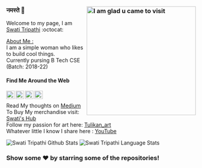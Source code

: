 ### नमस्ते :pray: <img align="right" alt="I am glad u came to visit" src="https://media.giphy.com/media/7TwJVjoEwud4vAok0w/source.gif" width="290">
Welcome to my page, I am [Swati Tripathi](https://swati-gwc.github.io/) :octocat:</br>

<u>About Me :</u></br>
I am a simple woman who likes to build cool things.</br>
Currently pursing B Tech CSE (Batch: 2018-22) </br>

#### Find Me Around the Web </br>
<a href="https://twitter.com/SwatiTr0617288">
  <img align="left" alt="Pavan's Twitter" width="22px" src="https://cdn.jsdelivr.net/npm/simple-icons@v3/icons/twitter.svg" />
</a>
<a href="https://www.linkedin.com/in/swati-tripathi-765615187/">
  <img align="left" alt="Swati's Linkdein" width="22px" src="https://cdn.jsdelivr.net/npm/simple-icons@v3/icons/linkedin.svg" />
</a>
<a href="https://www.instagram.com/tulikan_art/?hl=en">
  <img align="left" alt="Swati's Instagram" width="22px" src="https://cdn.jsdelivr.net/npm/simple-icons@v3/icons/instagram.svg" />
</a>
<a href="https://www.hackerrank.com/swati_gwc/">
  <img align="left" alt="Swati's Hackerrank" width="22px" src="https://cdn.jsdelivr.net/npm/simple-icons@v3/icons/hackerrank.svg" />
</a></br>

Read My thoughts on [Medium](https://medium.com/@swatitripathi2000)</br>
To Buy My merchandise visit: [Swati's Hub](https://teespring.com/stores/swati-hub)</br>
Follow my passion for art here: [Tulikan_art](https://www.instagram.com/tulikan_art/?hl=en)</br>
Whatever little I know I share here : [YouTube](https://www.youtube.com/channel/UCATB0CTOfwOmLkXhskTLGQA?view_as=subscriber)</br>


![Swati Tripathi Github Stats](https://github-readme-stats.anuraghazra1.vercel.app/api?username=swati-gwc&show_icons=true&include_all_commits=true&theme=radical)
![Swati Tripathi Language Stats](https://github-readme-stats.anuraghazra1.vercel.app/api/top-langs/?username=swati-gwc&layout=compact&theme=radical)

### Show some ❤️ by starring some of the repositories!

<!--
**swati-gwc/swati-gwc** is a ✨ _special_ ✨ repository because its `README.md` (this file) appears on your GitHub profile.

Here are some ideas to get you started:

- 🔭 I’m currently working on ...
- 🌱 I’m currently learning ...
- 👯 I’m looking to collaborate on ...
- 🤔 I’m looking for help with ...
- 💬 Ask me about ...
- 📫 How to reach me: ...
- 😄 Pronouns: ...
- ⚡ Fun fact: ...
-->
